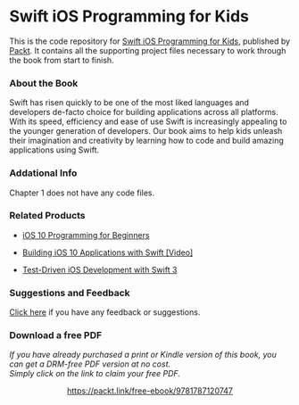


# Swift iOS Programming for Kids

This is the code repository for [Swift iOS Programming for Kids](https://www.packtpub.com/application-development/swift-3-programming-kids?utm_source=github&utm_medium=repository&utm_campaign=9781787120747), published by [Packt](www.packtpub.com). It contains all the supporting project files necessary to work through the book from start to finish.

### About the Book

Swift has risen quickly to be one of the most liked languages and developers de-facto choice for building applications across all platforms. With its speed, efficiency and ease of use Swift is increasingly appealing to the younger generation of developers. Our book aims to help kids unleash their imagination and creativity by learning how to code and build amazing applications using Swift.

### Addational Info

Chapter 1 does not have any code files.

### Related Products

* [iOS 10 Programming for Beginners](https://www.packtpub.com/application-development/ios-10-programming-beginners?utm_source=github&utm_medium=repository&utm_campaign=9781786464507)

* [Building iOS 10 Applications with Swift [Video]](https://www.packtpub.com/application-development/building-ios-10-applications-swift-video?utm_source=github&utm_medium=repository&utm_campaign=9781785880988)

* [Test-Driven iOS Development with Swift 3](https://www.packtpub.com/application-development/test-driven-ios-development-swift-3?utm_source=github&utm_medium=repository&utm_campaign=9781787129078)

### Suggestions and Feedback

[Click here](https://docs.google.com/forms/d/e/1FAIpQLSe5qwunkGf6PUvzPirPDtuy1Du5Rlzew23UBp2S-P3wB-GcwQ/viewform) if you have any feedback or suggestions.
### Download a free PDF

 <i>If you have already purchased a print or Kindle version of this book, you can get a DRM-free PDF version at no cost.<br>Simply click on the link to claim your free PDF.</i>
<p align="center"> <a href="https://packt.link/free-ebook/9781787120747">https://packt.link/free-ebook/9781787120747 </a> </p>